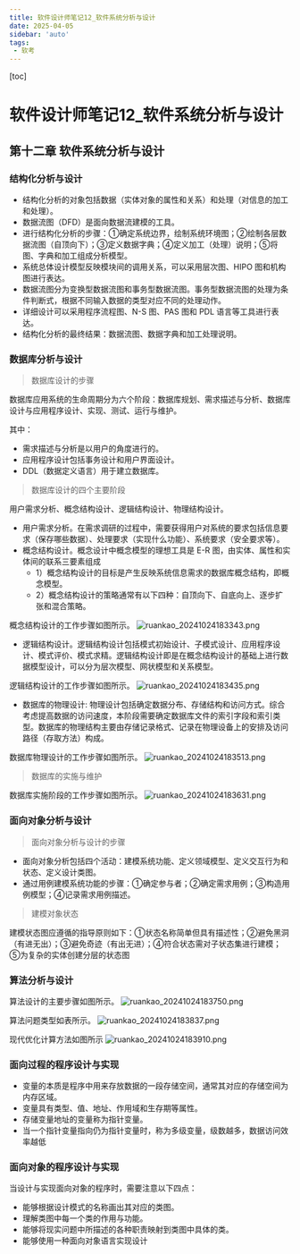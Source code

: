 ```yaml
---
title: 软件设计师笔记12_软件系统分析与设计
date: 2025-04-05
sidebar: 'auto'
tags:
 - 软考
---
```


[toc]

# 软件设计师笔记12_软件系统分析与设计

## 第十二章 软件系统分析与设计

### 结构化分析与设计

- 结构化分析的对象包括数据（实体对象的属性和关系）和处理（对信息的加工和处理）。
- 数据流图（DFD）是面向数据流建模的工具。
- 进行结构化分析的步骤：①确定系统边界，绘制系统环境图；②绘制各层数据流图（自顶向下）；③定义数据字典；④定义加工（处理）说明；⑤将图、字典和加工组成分析模型。
- 系统总体设计模型反映模块间的调用关系，可以采用层次图、HIPO 图和机构图进行表达。
- 数据流图分为变换型数据流图和事务型数据流图。事务型数据流图的处理为条件判断式，根据不同输入数据的类型对应不同的处理动作。
- 详细设计可以采用程序流程图、N-S 图、PAS 图和 PDL 语言等工具进行表达。
- 结构化分析的最终结果：数据流图、数据字典和加工处理说明。

### 数据库分析与设计

> 数据库设计的步骤

数据库应用系统的生命周期分为六个阶段：数据库规划、需求描述与分析、数据库设计与应用程序设计、实现、测试、运行与维护。

其中：
- 需求描述与分析是以用户的角度进行的。
- 应用程序设计包括事务设计和用户界面设计。
- DDL（数据定义语言）用于建立数据库。

> 数据库设计的四个主要阶段

用户需求分析、概念结构设计、逻辑结构设计、物理结构设计。

- 用户需求分析。在需求调研的过程中，需要获得用户对系统的要求包括信息要求（保存哪些数据）、处理要求（实现什么功能）、系统要求（安全要求等）。
- 概念结构设计。概念设计中概念模型的理想工具是 E-R 图，由实体、属性和实体间的联系三要素组成
    - 1）概念结构设计的目标是产生反映系统信息需求的数据库概念结构，即概念模型。
    - 2）概念结构设计的策略通常有以下四种：自顶向下、自底向上、逐步扩张和混合策略。

概念结构设计的工作步骤如图所示。
![ruankao_20241024183343.png](../blog_img/ruankao_20241024183343.png)

- 逻辑结构设计。逻辑结构设计包括模式初始设计、子模式设计、应用程序设计、模式评价、模式求精。逻辑结构设计即是在概念结构设计的基础上进行数据模型设计，可以分为层次模型、网状模型和关系模型。

逻辑结构设计的工作步骤如图所示。
![ruankao_20241024183435.png](../blog_img/ruankao_20241024183435.png)

- 数据库的物理设计: 物理设计包括确定数据分布、存储结构和访问方式。综合考虑提高数据的访问速度，本阶段需要确定数据库文件的索引字段和索引类型。数据库的物理结构主要由存储记录格式、记录在物理设备上的安排及访问路径（存取方法）构成。

数据库物理设计的工作步骤如图所示。
![ruankao_20241024183513.png](../blog_img/ruankao_20241024183513.png)

> 数据库的实施与维护

数据库实施阶段的工作步骤如图所示。
![ruankao_20241024183631.png](../blog_img/ruankao_20241024183631.png)


### 面向对象分析与设计

> 面向对象分析与设计的步骤

- 面向对象分析包括四个活动：建模系统功能、定义领域模型、定义交互行为和状态、定义设计类图。
- 通过用例建模系统功能的步骤：①确定参与者；②确定需求用例；③构造用例模型；④记录需求用例描述。

> 建模对象状态

建模状态图应遵循的指导原则如下：①状态名称简单但具有描述性；②避免黑洞（有进无出）；③避免奇迹（有出无进）；④符合状态需对子状态集进行建模；⑤为复杂的实体创建分层的状态图


### 算法分析与设计

算法设计的主要步骤如图所示。
![ruankao_20241024183750.png](../blog_img/ruankao_20241024183750.png)

算法问题类型如表所示。
![ruankao_20241024183837.png](../blog_img/ruankao_20241024183837.png)

现代优化计算方法如图所示
![ruankao_20241024183910.png](../blog_img/ruankao_20241024183910.png)

### 面向过程的程序设计与实现

- 变量的本质是程序中用来存放数据的一段存储空间，通常其对应的存储空间为内存区域。
- 变量具有类型、值、地址、作用域和生存期等属性。
- 存储变量地址的变量称为指针变量。
- 当一个指针变量指向仍为指针变量时，称为多级变量，级数越多，数据访问效率越低

### 面向对象的程序设计与实现

当设计与实现面向对象的程序时，需要注意以下四点：
- 能够根据设计模式的名称画出其对应的类图。
- 理解类图中每一个类的作用与功能。
- 能够将现实问题中所描述的各种职责映射到类图中具体的类。
- 能够使用一种面向对象语言实现设计

